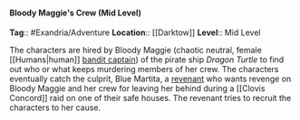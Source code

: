 #### Bloody Maggie's Crew (Mid Level)
**Tag**:: #Exandria/Adventure
**Location**:: [[Darktow]]
**Level**:: Mid Level

 The characters are hired by Bloody Maggie (chaotic neutral, female [[Humans|human]] [bandit captain](https://www.dndbeyond.com/monsters/bandit-captain)) of the pirate ship _Dragon Turtle_ to find out who or what keeps murdering members of her crew. The characters eventually catch the culprit, Blue Martita, a [revenant](https://www.dndbeyond.com/monsters/revenant) who wants revenge on Bloody Maggie and her crew for leaving her behind during a [[Clovis Concord]] raid on one of their safe houses. The revenant tries to recruit the characters to her cause.
